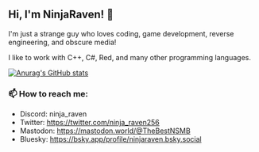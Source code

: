 ## Hi, I'm NinjaRaven! 👋

I'm just a strange guy who loves coding, game development, reverse engineering, and obscure media! <br />

I like to work with C++, C#, Red, and many other programming languages. <br />


[![Anurag's GitHub stats](https://github-readme-stats.vercel.app/api?username=ninjaraven)](https://github.com/anuraghazra/github-readme-stats)

### 📫 How to reach me: <br />
- Discord: ninja_raven <br />
- Twitter: https://twitter.com/ninja_raven256 <br />
- Mastodon: https://mastodon.world/@TheBestNSMB <br />
- Bluesky: https://bsky.app/profile/ninjaraven.bsky.social <br />
